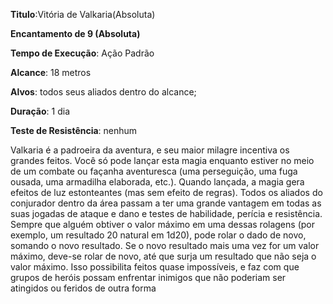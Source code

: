 **Titulo**:Vitória de Valkaria(Absoluta)

**Encantamento de 9 (Absoluta)**

**Tempo de Execução**: Ação Padrão

**Alcance**: 18 metros

**Alvos**: todos seus aliados dentro do alcance;

**Duração**: 1 dia

**Teste de Resistência**: nenhum

Valkaria é a padroeira da aventura, e seu maior milagre incentiva os grandes feitos. Você só pode lançar esta magia enquanto estiver no meio de um combate ou façanha aventuresca (uma perseguição, uma fuga ousada, uma armadilha elaborada, etc.). Quando lançada, 
a magia gera efeitos de luz estonteantes (mas sem efeito de regras).
Todos os aliados do conjurador dentro da área passam a ter uma grande vantagem em todas as suas jogadas de ataque e dano e testes de habilidade, perícia e resistência. Sempre que alguém obtiver o valor máximo em uma dessas rolagens (por exemplo, um resultado 20 natural em 1d20), pode rolar o dado de novo, somando o novo resultado. Se o novo resultado mais uma vez for um valor máximo, deve-se rolar de novo, até que surja um resultado que não seja o valor máximo. 
Isso possibilita feitos quase impossíveis, e faz com que grupos de heróis possam enfrentar inimigos que não poderiam ser atingidos ou feridos de outra forma
